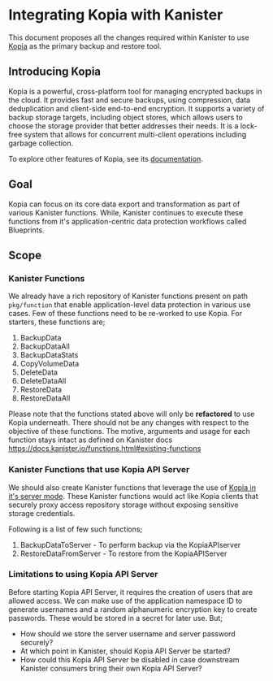 # Integrating Kopia with Kanister

This document proposes all the changes required within Kanister to use [Kopia](https://kopia.io/) as the primary backup and restore tool.

## Introducing Kopia

Kopia is a powerful, cross-platform tool for managing encrypted backups in the cloud.
It provides fast and secure backups, using compression, data deduplication and client-side end-to-end encryption.
It supports a variety of backup storage targets, including object stores, which allows users to choose the storage provider that better addresses their needs.
It is a lock-free system that allows for concurrent multi-client operations including garbage collection.

To explore other features of Kopia, see its [documentation](https://kopia.io/docs/features/).

## Goal

Kopia can focus on its core data export and transformation as part of various Kanister functions.
While, Kanister continues to execute these functions from it's application-centric data protection workflows called Blueprints.

##  Scope

### Kanister Functions 

We already have a rich repository of Kanister functions present on path `pkg/function` that enable application-level data protection in various use cases.
Few of these functions need to be re-worked to use Kopia. For starters, these functions are;

1. BackupData
2. BackupDataAll
3. BackupDataStats
4. CopyVolumeData
5. DeleteData
6. DeleteDataAll
7. RestoreData
8. RestoreDataAll

Please note that the functions stated above will only be **refactored** to use Kopia underneath.
There should not be any changes with respect to the objective of these functions.
The motive, arguments and usage for each function stays intact as defined on Kanister docs https://docs.kanister.io/functions.html#existing-functions

### Kanister Functions that use Kopia API Server 

We should also create Kanister functions that leverage the use of [Kopia in it's server mode](https://kopia.io/docs/repository-server/).
These Kanister functions would act like Kopia clients that securely proxy access repository storage without exposing sensitive storage credentials.

Following is a list of few such functions;

1. BackupDataToServer - To perform backup via the KopiaAPIserver
2. RestoreDataFromServer - To restore from the KopiaAPIServer

### Limitations to using Kopia API Server

Before starting Kopia API Server, it requires the creation of users that are allowed access.
We can make use of the application namespace ID to generate usernames and a random alphanumeric encryption key to create passwords.
These would be stored in a secret for later use. But;
- How should we store the server username and server password securely?
- At which point in Kanister, should Kopia API Server be started?
- How could this Kopia API Server be disabled in case downstream Kanister consumers bring their own Kopia API Server?
